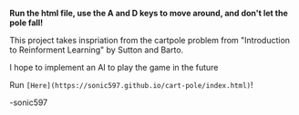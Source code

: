 **Run the html file, use the A and D keys to move around, and don't let the pole fall!**

This project takes inspriation from the cartpole problem from "Introduction to Reinforment Learning" by Sutton and Barto.

I hope to implement an AI to play the game in the future

Run `[Here](https://sonic597.github.io/cart-pole/index.html)`!

-sonic597


